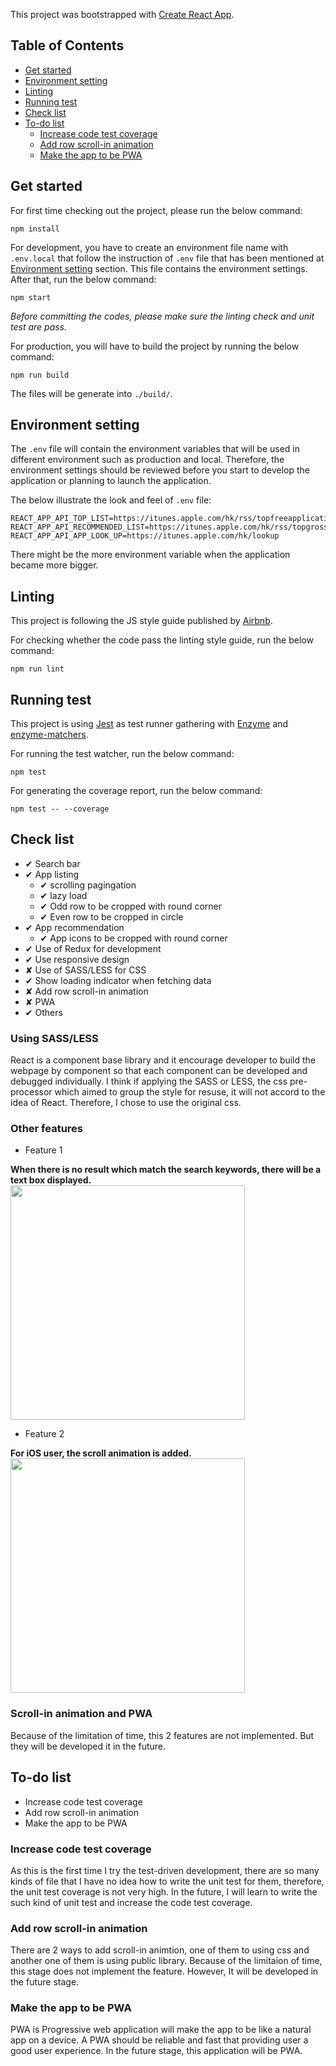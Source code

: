 This project was bootstrapped with [Create React App](https://github.com/facebookincubator/create-react-app).

## Table of Contents
- [Get started](#get-started)
- [Environment setting](#environment-setting)
- [Linting](#linting)
- [Running test](#running-test)
- [Check list](#check-list)
- [To-do list](#to-do-list)
  - [Increase code test coverage](#increase-code-test-coverage)
  - [Add row scroll-in animation](#add-row-scroll-in-animation)
  - [Make the app to be PWA](#make-the-app-to-be-pwa)

## Get started
For first time checking out the project, please run the below command:
```
npm install
```
For development, you have to create an environment file name with `.env.local` that follow the instruction of `.env` file that has been mentioned at [Environment setting](#environment-setting) section. This file contains the environment settings. After that, run the below command:
```
npm start
```
*Before committing the codes, please make sure the linting check and unit test are pass.*

For production, you will have to build the project by running the below command:
```
npm run build
```
The files will be generate into `./build/`.

## Environment setting
The `.env` file will contain the environment variables that will be used in different environment such as production and local. Therefore, the environment settings should be reviewed before you start to develop the application or planning to launch the application.

The below illustrate the look and feel of `.env` file:
```
REACT_APP_API_TOP_LIST=https://itunes.apple.com/hk/rss/topfreeapplications/limit=100/json
REACT_APP_API_RECOMMENDED_LIST=https://itunes.apple.com/hk/rss/topgrossingapplications/limit=10/json
REACT_APP_API_APP_LOOK_UP=https://itunes.apple.com/hk/lookup
```
There might be the more environment variable when the application became more bigger.

## Linting
This project is following the JS style guide published by [Airbnb](https://github.com/airbnb/javascript/tree/master/react).

For checking whether the code pass the linting style guide, run the below command:
```
npm run lint
```

## Running test
This project is using [Jest](https://jestjs.io/en/) as test runner gathering with [Enzyme](https://github.com/airbnb/enzyme) and [enzyme-matchers](https://github.com/FormidableLabs/enzyme-matchers).

For running the test watcher, run the below command:
```
npm test
```

For generating the coverage report, run the below command:
```
npm test -- --coverage
```

## Check list
- ✔︎ Search bar
- ✔︎ App listing
  - ✔︎ scrolling pagingation
  - ✔︎ lazy load
  - ✔︎ Odd row to be cropped with round corner
  - ✔︎ Even row to be cropped in circle
- ✔︎ App recommendation
  - ✔︎ App icons to be cropped with round corner
- ✔︎ Use of Redux for development
- ✔︎ Use responsive design
- ✘ Use of SASS/LESS for CSS
- ✔︎ Show loading indicator when fetching data
- ✘ Add row scroll-in animation
- ✘ PWA
- ✔︎ Others

### Using SASS/LESS
React is a component base library and it encourage developer to build the webpage by component so that each component can be developed and debugged individually. I think if applying the SASS or LESS, the css pre-processor which aimed to group the style for resuse, it will not accord to the idea of React. Therefore, I chose to use the original css.

### Other features
- Feature 1

**When there is no result which match the search keywords, there will be a text box displayed.**
<img src="https://i.imgur.com/fFP4Sih.png" width="375">

- Feature 2

**For iOS user, the scroll animation is added.**
<img src="https://i.imgur.com/W4bdFP4.gif" width="375">

### Scroll-in animation and PWA
Because of the limitation of time, this 2 features are not implemented. But they will be developed it in the future.

## To-do list
- Increase code test coverage
- Add row scroll-in animation
- Make the app to be PWA

### Increase code test coverage
As this is the first time I try the test-driven development, there are so many kinds of file that I have no idea how to write the unit test for them, therefore, the unit test coverage is not very high. In the future, I will learn to write the such kind of unit test and increase the code test coverage.

### Add row scroll-in animation
There are 2 ways to add scroll-in animtion, one of them to using css and another one of them is using public library. Because of the limitaion of time, this stage does not implement the feature. However, It will be developed in the future stage.

### Make the app to be PWA
PWA is Progressive web application will make the app to be like a natural app on a device. A PWA should be reliable and fast that providing user a good user experience. In the future stage, this application will be PWA.
